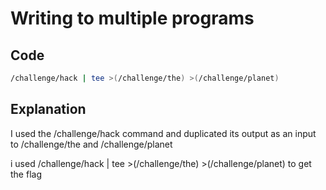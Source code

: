 # Writing to multiple programs

## Code

```bash
/challenge/hack | tee >(/challenge/the) >(/challenge/planet)
```
## Explanation

I used the /challenge/hack command and duplicated its output as an input to /challenge/the and /challenge/planet

i used /challenge/hack | tee >(/challenge/the) >(/challenge/planet) to get the flag

